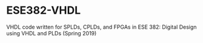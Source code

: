 # ESE382-VHDL
VHDL code written for SPLDs, CPLDs, and FPGAs in ESE 382: Digital Design using VHDL and PLDs (Spring 2019)
